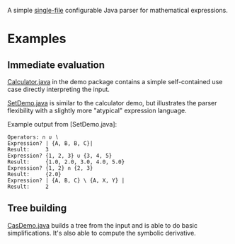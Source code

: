 
A simple [single-file](src/main/java/org/kobjects/expressionparser/ExpressionParser.java) configurable Java parser for mathematical expressions.

# Examples

## Immediate evaluation

[Calculator.java](src/main/java/org/kobjects/expressionparser/demo/calculator/Calculator.java) in the demo package contains a simple self-contained use case directly interpreting the input.

[SetDemo.java](src/main/java/org/kobjects/expressionparser/demo/sets/SetDemo.java) is similar to the calculator demo,
but illustrates the parser flexibility with a slightly more "atypical" expression language.

Example output from [SetDemo.java]:

```
Operators: ∩ ∪ ∖
Expression? | {A, B, B, C}|
Result:     3
Expression? {1, 2, 3} ∪ {3, 4, 5} 
Result:     {1.0, 2.0, 3.0, 4.0, 5.0}
Expression? {1, 2} ∩ {2, 3} 
Result:     {2.0}
Expression? | {A, B, C} \ {A, X, Y} |
Result:     2
```

## Tree building

[CasDemo.java](src/main/java/org/kobjects/expressionparser/demo/cas/CasDemo.java) builds a tree from the input and is able to do basic simplifications. It's also able to compute the symbolic derivative.
